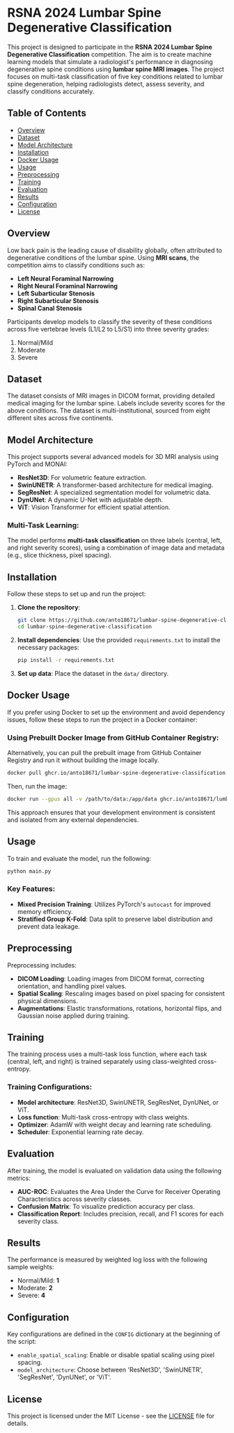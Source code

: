 # RSNA 2024 Lumbar Spine Degenerative Classification

This project is designed to participate in the **RSNA 2024 Lumbar Spine Degenerative Classification** competition. The aim is to create machine learning models that simulate a radiologist's performance in diagnosing degenerative spine conditions using **lumbar spine MRI images**. The project focuses on multi-task classification of five key conditions related to lumbar spine degeneration, helping radiologists detect, assess severity, and classify conditions accurately.

## Table of Contents

- [Overview](#overview)
- [Dataset](#dataset)
- [Model Architecture](#model-architecture)
- [Installation](#installation)
- [Docker Usage](#docker-usage)
- [Usage](#usage)
- [Preprocessing](#preprocessing)
- [Training](#training)
- [Evaluation](#evaluation)
- [Results](#results)
- [Configuration](#configuration)
- [License](#license)

## Overview

Low back pain is the leading cause of disability globally, often attributed to degenerative conditions of the lumbar spine. Using **MRI scans**, the competition aims to classify conditions such as:

- **Left Neural Foraminal Narrowing**
- **Right Neural Foraminal Narrowing**
- **Left Subarticular Stenosis**
- **Right Subarticular Stenosis**
- **Spinal Canal Stenosis**

Participants develop models to classify the severity of these conditions across five vertebrae levels (L1/L2 to L5/S1) into three severity grades:

1. Normal/Mild
2. Moderate
3. Severe

## Dataset

The dataset consists of MRI images in DICOM format, providing detailed medical imaging for the lumbar spine. Labels include severity scores for the above conditions. The dataset is multi-institutional, sourced from eight different sites across five continents.

## Model Architecture

This project supports several advanced models for 3D MRI analysis using PyTorch and MONAI:

- **ResNet3D**: For volumetric feature extraction.
- **SwinUNETR**: A transformer-based architecture for medical imaging.
- **SegResNet**: A specialized segmentation model for volumetric data.
- **DynUNet**: A dynamic U-Net with adjustable depth.
- **ViT**: Vision Transformer for efficient spatial attention.

### Multi-Task Learning:

The model performs **multi-task classification** on three labels (central, left, and right severity scores), using a combination of image data and metadata (e.g., slice thickness, pixel spacing).

## Installation

Follow these steps to set up and run the project:

1. **Clone the repository**:

   ```bash
   git clone https://github.com/anto18671/lumbar-spine-degenerative-classification.git
   cd lumbar-spine-degenerative-classification
   ```

2. **Install dependencies**:
   Use the provided `requirements.txt` to install the necessary packages:

   ```bash
   pip install -r requirements.txt
   ```

3. **Set up data**:
   Place the dataset in the `data/` directory.

## Docker Usage

If you prefer using Docker to set up the environment and avoid dependency issues, follow these steps to run the project in a Docker container:

### **Using Prebuilt Docker Image from GitHub Container Registry**:

Alternatively, you can pull the prebuilt image from GitHub Container Registry and run it without building the image locally.

```bash
docker pull ghcr.io/anto18671/lumbar-spine-degenerative-classification:latest
```

Then, run the image:

```bash
docker run --gpus all -v /path/to/data:/app/data ghcr.io/anto18671/lumbar-spine-degenerative-classification:latest
```

This approach ensures that your development environment is consistent and isolated from any external dependencies.

## Usage

To train and evaluate the model, run the following:

```bash
python main.py
```

### Key Features:

- **Mixed Precision Training**: Utilizes PyTorch's `autocast` for improved memory efficiency.
- **Stratified Group K-Fold**: Data split to preserve label distribution and prevent data leakage.

## Preprocessing

Preprocessing includes:

- **DICOM Loading**: Loading images from DICOM format, correcting orientation, and handling pixel values.
- **Spatial Scaling**: Rescaling images based on pixel spacing for consistent physical dimensions.
- **Augmentations**: Elastic transformations, rotations, horizontal flips, and Gaussian noise applied during training.

## Training

The training process uses a multi-task loss function, where each task (central, left, and right) is trained separately using class-weighted cross-entropy.

### Training Configurations:

- **Model architecture**: ResNet3D, SwinUNETR, SegResNet, DynUNet, or ViT.
- **Loss function**: Multi-task cross-entropy with class weights.
- **Optimizer**: AdamW with weight decay and learning rate scheduling.
- **Scheduler**: Exponential learning rate decay.

## Evaluation

After training, the model is evaluated on validation data using the following metrics:

- **AUC-ROC**: Evaluates the Area Under the Curve for Receiver Operating Characteristics across severity classes.
- **Confusion Matrix**: To visualize prediction accuracy per class.
- **Classification Report**: Includes precision, recall, and F1 scores for each severity class.

## Results

The performance is measured by weighted log loss with the following sample weights:

- Normal/Mild: **1**
- Moderate: **2**
- Severe: **4**

## Configuration

Key configurations are defined in the `CONFIG` dictionary at the beginning of the script:

- `enable_spatial_scaling`: Enable or disable spatial scaling using pixel spacing.
- `model_architecture`: Choose between 'ResNet3D', 'SwinUNETR', 'SegResNet', 'DynUNet', or 'ViT'.

## License

This project is licensed under the MIT License - see the [LICENSE](LICENSE) file for details.
